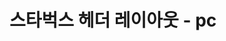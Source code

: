 # 스타벅스 헤더 레이아웃 - pc

<img src="https://user-images.githubusercontent.com/37586626/119085802-611e1700-ba3f-11eb-9ab1-21b1665b7841.png" alt='' />